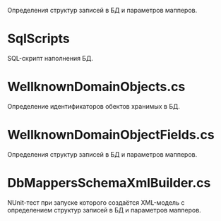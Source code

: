 Определения структур записей в БД и параметров мапперов.

# SqlScripts

SQL-скрипт наполнения БД.

# WellknownDomainObjects.cs

Определение идентификаторов обектов хранимых в БД.

# WellknownDomainObjectFields.cs

Определения структур записей в БД и параметров мапперов.

# DbMappersSchemaXmlBuilder.cs

NUnit-тест при запуске которого создаётся XML-модель с определением структур записей в БД и параметров мапперов.
